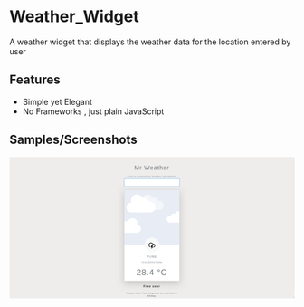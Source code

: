 # Weather_Widget
A weather widget that displays the weather data for the location entered by user

## Features
- Simple yet Elegant
- No Frameworks , just plain JavaScript

## Samples/Screenshots

![](screenshots/weather_widget.png)
